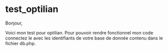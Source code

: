 # test_optilian

Bonjour,

Voici mon test pour optilian.
Pour pouvoir rendre fonctionnel mon code connectez le avec les identifiants de votre base de donnée contenu dans le fichier db.php.

